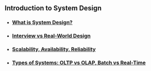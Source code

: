## Introduction to System Design
- ### [What is System Design?](./what-is-system-design.md)
- ### [Interview vs Real-World Design](./interview-vs-real-world-design.md)
- ### [Scalability, Availability, Reliability](./scalability-availability-reliability.md)
- ### [Types of Systems: OLTP vs OLAP, Batch vs Real-Time](./type-of-systems.md)
